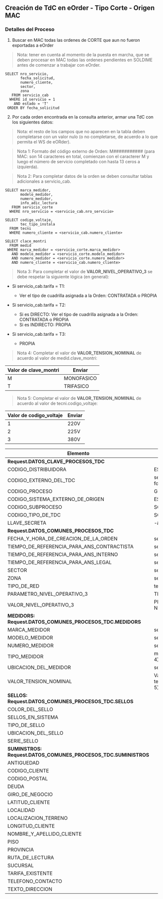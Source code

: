 ## Creación de TdC en eOrder - Tipo Corte - Origen MAC
### Detalles del Proceso


1. Buscar en MAC todas las ordenes de CORTE que aun no fueron exportadas a eOrder

> Nota: tener en cuenta al momento de la puesta en marcha, que se deben procesar en MAC todas las ordenes pendientes en SOLDIME antes de comenzar a trabajar con eOrder.

~~~
SELECT nro_servicio,
       fecha_solicitud,
       numero_cliente,
       sector,
       zona
   FROM servicio_cab 
  WHERE id_servicio = 1 
    AND estado = 'T' 
 ORDER BY fecha_solicitud
~~~

2. Por cada orden encontrada en la consulta anterior, armar una TdC con los siguientes datos:

> Nota: el resto de los campos que no aparecen en la tabla deben completarse con un valor nulo (o no completarse, de acuerdo a lo que permita el WS de eORder).

> Nota 1: Formato del código externo de Orden: M########### (para MAC: son 14 caracteres en total, comienzan con el caracterer M y luego el número de servicio completado con hasta 13 ceros a izquierda). 
  
> Nota 2: Para completar datos de la orden se deben consultar tablas adicionales a servicio_cab.

~~~
SELECT marca_medidor,
       modelo_medidor,
       numero_medidor,
       info_adic_lectura
   FROM servicio_corte 
  WHERE nro_servicio = <servicio_cab.nro_servicio>
  
SELECT codigo_voltaje,
       tec_tipo_instala
  FROM tecni 
  WHERE numero_cliente = <servicio_cab.numero_cliente>
  
SELECT clace_montri
  FROM medid
 WHERE marca_medidor = <servicio_corte.marca_medidor> 
   AND modelo_medidor = <servicio_corte.modelo_medidor> 
   AND numero_medidor = <servicio_corte.numero_medidor>
   AND numero_cliente = <servicio_cab.numero_cliente>
~~~


> Nota 3: Para completar el valor de **VALOR_NIVEL_OPERATIVO_3** se debe respetar la siguiente lógica (en general):  

* Si servicio_cab.tarifa = T1:
    * Ver el tipo de cuadrilla asignada a la Orden: CONTRATADA o PROPIA

* Si servicio_cab.tarifa = T2:
    * Si es DIRECTO: Ver el tipo de cuadrilla asignada a la Orden: CONTRATADA o PROPIA
    * Si es INDIRECTO: PROPIA
       
* Si servicio_cab.tarifa = T3:
    * PROPIA


> Nota 4: Completar el valor de **VALOR_TENSION_NOMINAL** de acuerdo al valor de medid.clave_montri:  

| Valor de clave_montri | Enviar |
|-----|------|
| M | MONOFASICO | 
| T | TRIFASICO | 


> Nota 5: Completar el valor de **VALOR_TENSION_NOMINAL** de acuerdo al valor de tecni.codigo_voltaje:  

| Valor de codigo_voltaje | Enviar |
|-----|------|
| 1 | 220V | 
| 2 | 225V | 
| 3 | 380V | 


| Elemento | Valor |
| --------- | --------- | 
| **Request.DATOS_CLAVE_PROCESOS_TDC** |  |
| CODIGO_DISTRIBUIDORA | ESU |
| CODIGO_EXTERNO_DEL_TDC | servicio_cab.nro_servicio con formato (ver Nota 1) |
| CODIGO_PROCESO | GI |
| CODIGO_SISTEMA_EXTERNO_DE_ORIGEN | ESUMAC |
| CODIGO_SUBPROCESO | SCR |
| CODIGO_TIPO_DE_TDC | SCR.01 |
| LLAVE_SECRETA | -*Definir*- |
| **Request.DATOS_COMUNES_PROCESOS_TDC** | |
| FECHA_Y_HORA_DE_CREACION_DE_LA_ORDEN | servicio_cab.fecha_solicitud |
| TIEMPO_DE_REFERENCIA_PARA_ANS_CONTRACTISTA | servicio_cab.fecha_solicitud |
| TIEMPO_DE_REFERENCIA_PARA_ANS_INTERNO | servicio_cab.fecha_solicitud |
| TIEMPO_DE_REFERENCIA_PARA_ANS_LEGAL | servicio_cab.fecha_solicitud |
| SECTOR | servicio_cab.sector |
| ZONA | servicio_cab.zona |
| TIPO_DE_RED | tecni.tec_tipo_instala |
| PARAMETRO_NIVEL_OPERATIVO_3 | TIPO_CUADRILLA |
| VALOR_NIVEL_OPERATIVO_3 | PROPIA o CONTRATADA (ver Nota 3) |
| **MEDIDORS: Request.DATOS_COMUNES_PROCESOS_TDC.MEDIDORS** | |
| MARCA_MEDIDOR | servicio_corte.marca_medidor |
| MODELO_MEDIDOR | servicio_corte.modelo_medidor |
| NUMERO_MEDIDOR | servicio_corte.numero_medidor |
| TIPO_MEDIDOR | medid.clave_montri (ver Nota 4) |
| UBICACION_DEL_MEDIDOR | servicio_corte.info_adic_lectura |
| VALOR_TENSION_NOMINAL | Valor según tecni.codigo_voltaje (Ver Nota 5) |
| **SELLOS: Request.DATOS_COMUNES_PROCESOS_TDC.SELLOS** | |
| COLOR_DEL_SELLO | |
| SELLOS_EN_SISTEMA | |
| TIPO_DE_SELLO | |
| UBICACION_DEL_SELLO | |
| SERIE_SELLO | |
| **SUMINSTROS: Request.DATOS_COMUNES_PROCESOS_TDC.SUMINISTROS** | |
| ANTIGUEDAD  |
| CODIGO_CLIENTE | | 
| CODIGO_POSTAL | |
| DEUDA | |
| GIRO_DE_NEGOCIO | |
| LATITUD_CLIENTE | |
| LOCALIDAD | |
| LOCALIZACION_TERRENO | |
| LONGITUD_CLIENTE | |
| NOMBRE_Y_APELLIDO_CLIENTE | |
| PISO | |
| PROVINCIA | |
| RUTA_DE_LECTURA | |
| SUCURSAL | |
| TARIFA_EXISTENTE | |
| TELEFONO_CONTACTO | |
| TEXTO_DIRECCION | |


